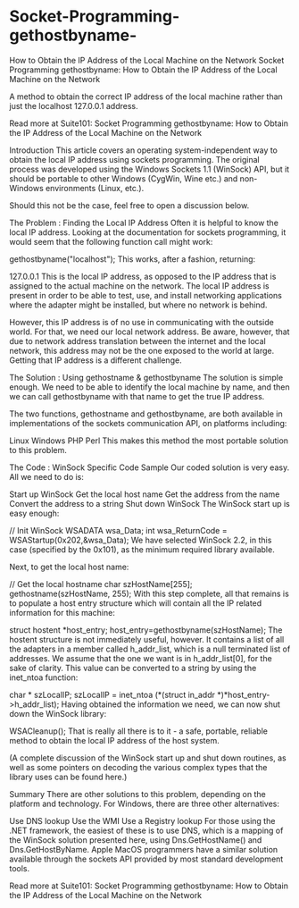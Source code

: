 # Socket-Programming-gethostbyname-
How to Obtain the IP Address of the Local Machine on the Network  Socket Programming gethostbyname: How to Obtain the IP Address of the Local Machine on the Network

A method to obtain the correct IP address of the local machine rather than just the localhost 127.0.0.1 address.

Read more at Suite101: Socket Programming gethostbyname: How to Obtain the IP Address of the Local Machine on the Network 

Introduction
This article covers an operating system-independent way to obtain the local IP address using sockets programming. The original process was developed using the Windows Sockets 1.1 (WinSock) API, but it should be portable to other Windows (CygWin, Wine etc.) and non-Windows environments (Linux, etc.).

Should this not be the case, feel free to open a discussion below.

The Problem : Finding the Local IP Address
Often it is helpful to know the local IP address. Looking at the documentation for sockets programming, it would seem that the following function call might work:

gethostbyname("localhost");
This works, after a fashion, returning:

127.0.0.1
This is the local IP address, as opposed to the IP address that is assigned to the actual machine on the network. The local IP address is present in order to be able to test, use, and install networking applications where the adapter might be installed, but where no network is behind.

However, this IP address is of no use in communicating with the outside world. For that, we need our local network address. Be aware, however, that due to network address translation between the internet and the local network, this address may not be the one exposed to the world at large. Getting that IP address is a different challenge.

The Solution : Using gethostname & gethostbyname
The solution is simple enough. We need to be able to identify the local machine by name, and then we can call gethostbyname with that name to get the true IP address.

The two functions, gethostname and gethostbyname, are both available in implementations of the sockets communication API, on platforms including:

Linux
Windows
PHP
Perl
This makes this method the most portable solution to this problem.

The Code : WinSock Specific Code Sample
Our coded solution is very easy. All we need to do is:

Start up WinSock
Get the local host name
Get the address from the name
Convert the address to a string
Shut down WinSock
The WinSock start up is easy enough:

// Init WinSock
WSADATA wsa_Data;
int wsa_ReturnCode = WSAStartup(0x202,&wsa_Data);
We have selected WinSock 2.2, in this case (specified by the 0x101), as the minimum required library available.

Next, to get the local host name:

// Get the local hostname
char szHostName[255];
gethostname(szHostName, 255);
With this step complete, all that remains is to populate a host entry structure which will contain all the IP related information for this machine:

struct hostent *host_entry;
host_entry=gethostbyname(szHostName);
The hostent structure is not immediately useful, however. It contains a list of all the adapters in a member called h_addr_list, which is a null terminated list of addresses. We assume that the one we want is in h_addr_list[0], for the sake of clarity. This value can be converted to a string by using the inet_ntoa function:

char * szLocalIP;
szLocalIP = inet_ntoa (*(struct in_addr *)*host_entry->h_addr_list);
Having obtained the information we need, we can now shut down the WinSock library:

WSACleanup();
That is really all there is to it - a safe, portable, reliable method to obtain the local IP address of the host system.

(A complete discussion of the WinSock start up and shut down routines, as well as some pointers on decoding the various complex types that the library uses can be found here.)

Summary
There are other solutions to this problem, depending on the platform and technology. For Windows, there are three other alternatives:

Use DNS lookup
Use the WMI
Use a Registry lookup
For those using the .NET framework, the easiest of these is to use DNS, which is a mapping of the WinSock solution presented here, using Dns.GetHostName() and Dns.GetHostByName. Apple MacOS programmers have a similar solution available through the sockets API provided by most standard development tools.



Read more at Suite101: Socket Programming gethostbyname: How to Obtain the IP Address of the Local Machine on the Network 
